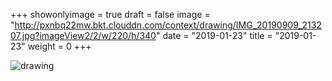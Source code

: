 +++
showonlyimage = true 
draft = false 
image = "http://pxnbq22mw.bkt.clouddn.com/context/drawing/IMG_20190909_213207.jpg?imageView2/2/w/220/h/340" 
date = "2019-01-23" 
title = "2019-01-23" 
weight = 0 
+++

![drawing](http://pxnbq22mw.bkt.clouddn.com/context/drawing/IMG_20190909_213207.jpg)  
